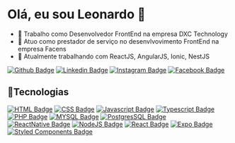 # Olá, eu sou Leonardo 👋

- 🔭 Trabalho como Desenvolvedor FrontEnd na empresa DXC Technology
- 🔭 Atuo como prestador de serviço no desenvlvovimento FrontEnd na empresa Facens
- 🌱 Atualmente trabalhando com ReactJS, AngularJS, Ionic, NestJS

[![Github Badge](https://img.shields.io/badge/-Github-000?style=flat-square&logo=Github&logoColor=white&link=https://github.com/lagalvao)](https://github.com/lagalvao)
[![Linkedin Badge](https://img.shields.io/badge/-LinkedIn-blue?style=flat-square&logo=Linkedin&logoColor=white&link=https://www.linkedin.com/in/leonardo-augusto-galvao)](https://www.linkedin.com/in/leonardo-augusto-galvao)
[![Instagram Badge](https://img.shields.io/badge/Instagram-E4405F?style=flat-square&logo=instagram&logoColor=white&link=https://www.instagram.com/leo_galvao19/)](https://www.instagram.com/leo_galvao19/)
[![Facebook Badge](https://img.shields.io/badge/Facebook-1877F2?style=flat-square&logo=facebook&logoColor=white&link=https://www.facebook.com/leonardo.galvao.315/)](https://www.facebook.com/leonardo.galvao.315/)

## 🚀Tecnologias
[![HTML Badge](https://img.shields.io/badge/HTML5-E34F26?style=flat-square&logo=html5&logoColor=white&link=https://developer.mozilla.org/pt-BR/docs/Web/HTML)](https://developer.mozilla.org/pt-BR/docs/Web/HTML)
[![CSS Badge](https://img.shields.io/badge/CSS3-1572B6?style=flat-square&logo=css3&logoColor=white&link=https://developer.mozilla.org/pt-BR/docs/Web/CSS)](https://developer.mozilla.org/pt-BR/docs/Web/CSS)
[![Javascript Badge](https://img.shields.io/badge/JavaScript-323330?style=flat-square&logo=javascript&logoColor=F7DF1E&link=https://developer.mozilla.org/pt-BR/docs/Web/JavaScript)](https://developer.mozilla.org/pt-BR/docs/Web/JavaScript)
[![Typescript Badge](https://img.shields.io/badge/TypeScript-007ACC?style=flat-square&logo=typescript&logoColor=white&link=https://www.typescriptlang.org/)](https://www.typescriptlang.org/)
[![PHP Badge](https://img.shields.io/badge/PHP-777BB4?style=flat-square&logo=php&logoColor=white&link=https://www.php.net/)](https://www.php.net/)
[![MYSQL Badge](https://img.shields.io/badge/MySQL-005C84?style=flat-square&logo=mysql&logoColor=white&link=https://www.mysql.com/)](https://www.mysql.com/)
[![PostgresSQL Badge](https://img.shields.io/badge/PostgreSQL-316192?style=flat-square&logo=postgresql&logoColor=white&link=https://www.postgresql.org/)](https://www.postgresql.org/)
[![ReactNative Badge](https://img.shields.io/badge/React_Native-20232A?style=flat-square&logo=react&logoColor=61DAFB&link=https://reactnative.dev/)](https://reactnative.dev/)
[![NodeJS Badge](https://img.shields.io/badge/Node.js-339933?style=flat-square&logo=nodedotjs&logoColor=white&link=https://nodejs.org/en/)](https://nodejs.org/en/)
[![React Badge](https://img.shields.io/badge/React-20232A?style=flat-square&logo=react&logoColor=61DAFB&link=https://pt-br.reactjs.org/)](https://pt-br.reactjs.org/)
[![Expo Badge](https://img.shields.io/badge/Expo-1B1F23?style=flat-square&logo=expo&logoColor=white&link=https://expo.dev/)](https://expo.dev/)
[![Styled Components Badge](https://img.shields.io/badge/styled--components-DB7093?style=flat-square&logo=styled-components&logoColor=white&link=https://styled-components.com/)](https://styled-components.com/)
